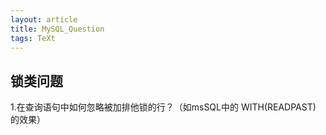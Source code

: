 ```yaml
---
layout: article
title: MySQL_Question
tags: TeXt
---
```


## 锁类问题

1.在查询语句中如何忽略被加排他锁的行？（如msSQL中的 WITH(READPAST) 的效果）

